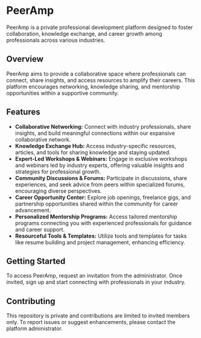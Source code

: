 # PeerAmp

PeerAmp is a private professional development platform designed to foster collaboration, knowledge exchange, and career growth among professionals across various industries.

## Overview

PeerAmp aims to provide a collaborative space where professionals can connect, share insights, and access resources to amplify their careers. This platform encourages networking, knowledge sharing, and mentorship opportunities within a supportive community.

## Features

-   **Collaborative Networking:** Connect with industry professionals, share insights, and build meaningful connections within our expansive collaborative network.
-   **Knowledge Exchange Hub:** Access industry-specific resources, articles, and tools for sharing knowledge and staying updated.
-   **Expert-Led Workshops & Webinars:** Engage in exclusive workshops and webinars led by industry experts, offering valuable insights and strategies for professional growth.
-   **Community Discussions & Forums:** Participate in discussions, share experiences, and seek advice from peers within specialized forums, encouraging diverse perspectives.
-   **Career Opportunity Center:** Explore job openings, freelance gigs, and partnership opportunities shared within the community for career advancement.
-   **Personalized Mentorship Programs:** Access tailored mentorship programs connecting you with experienced professionals for guidance and career support.
-   **Resourceful Tools & Templates:** Utilize tools and templates for tasks like resume building and project management, enhancing efficiency.

## Getting Started

To access PeerAmp, request an invitation from the administrator. Once invited, sign up and start connecting with professionals in your industry.

## Contributing

This repository is private and contributions are limited to invited members only. To report issues or suggest enhancements, please contact the platform administrator.
